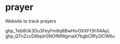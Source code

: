 # prayer
Website to track prayers

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
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
